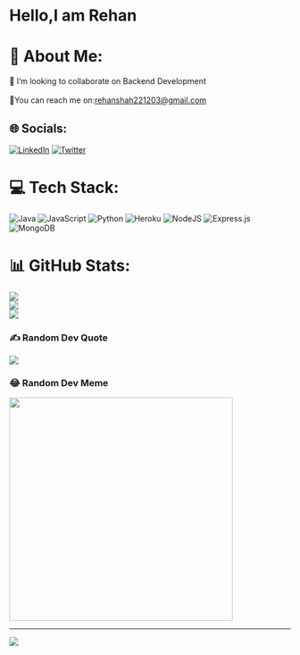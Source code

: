 #  Hello,I am Rehan



# 💫 About Me:
👯 I’m looking to collaborate on Backend Development<br><br>📩You can reach me on:rehanshah221203@gmail.com<br>


## 🌐 Socials:
[![LinkedIn](https://img.shields.io/badge/LinkedIn-%230077B5.svg?logo=linkedin&logoColor=white)](https://linkedin.com/in/rehan-shah-32ba37259) [![Twitter](https://img.shields.io/badge/Twitter-%231DA1F2.svg?logo=Twitter&logoColor=white)](https://twitter.com/reh_shah22) 

# 💻 Tech Stack:
![Java](https://img.shields.io/badge/java-%23ED8B00.svg?style=for-the-badge&logo=java&logoColor=white) ![JavaScript](https://img.shields.io/badge/javascript-%23323330.svg?style=for-the-badge&logo=javascript&logoColor=%23F7DF1E) ![Python](https://img.shields.io/badge/python-3670A0?style=for-the-badge&logo=python&logoColor=ffdd54) ![Heroku](https://img.shields.io/badge/heroku-%23430098.svg?style=for-the-badge&logo=heroku&logoColor=white) ![NodeJS](https://img.shields.io/badge/node.js-6DA55F?style=for-the-badge&logo=node.js&logoColor=white) ![Express.js](https://img.shields.io/badge/express.js-%23404d59.svg?style=for-the-badge&logo=express&logoColor=%2361DAFB) ![MongoDB](https://img.shields.io/badge/MongoDB-%234ea94b.svg?style=for-the-badge&logo=mongodb&logoColor=white)
# 📊 GitHub Stats:
![](https://github-readme-stats.vercel.app/api?username=Rehannn03&theme=dark&hide_border=false&include_all_commits=false&count_private=false)<br/>
![](https://github-readme-streak-stats.herokuapp.com/?user=Rehannn03&theme=dark&hide_border=false)<br/>
![](https://github-readme-stats.vercel.app/api/top-langs/?username=Rehannn03&theme=dark&hide_border=false&include_all_commits=false&count_private=false&layout=compact)

### ✍️ Random Dev Quote
![](https://quotes-github-readme.vercel.app/api?type=horizontal&theme=radical)

### 😂 Random Dev Meme
<img src='https://randommeme-five.vercel.app/' style="height: 400px;"/>

---
[![](https://visitcount.itsvg.in/api?id=Rehannn03&icon=0&color=0)](https://visitcount.itsvg.in)

<!-- Proudly created with GPRM ( https://gprm.itsvg.in ) -->
